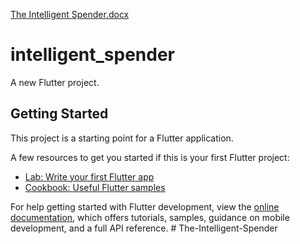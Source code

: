 [The Intelligent Spender.docx](https://github.com/hfnaqi/The-Intelligent-Spender/files/15082103/The.Intelligent.Spender.docx)
# intelligent_spender

A new Flutter project.

## Getting Started

This project is a starting point for a Flutter application.

A few resources to get you started if this is your first Flutter project:

- [Lab: Write your first Flutter app](https://docs.flutter.dev/get-started/codelab)
- [Cookbook: Useful Flutter samples](https://docs.flutter.dev/cookbook)

For help getting started with Flutter development, view the
[online documentation](https://docs.flutter.dev/), which offers tutorials,
samples, guidance on mobile development, and a full API reference.
#   T h e - I n t e l l i g e n t - S p e n d e r 
 
 
